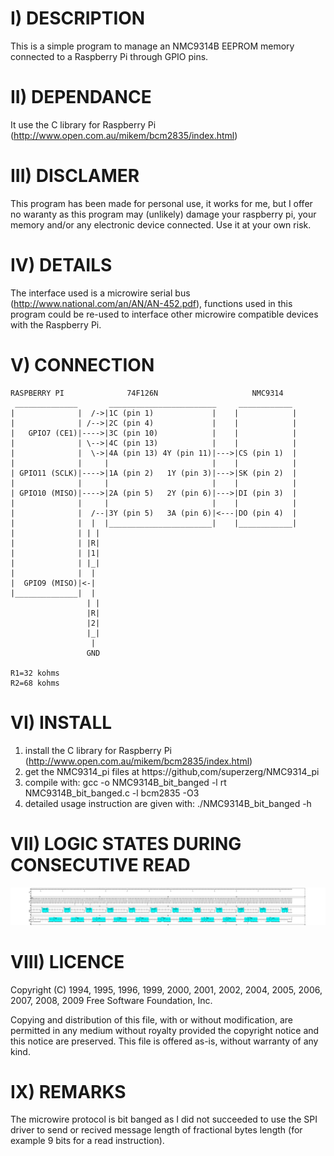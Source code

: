 I) DESCRIPTION
==============
This is a simple program to manage an NMC9314B EEPROM memory connected to a Raspberry Pi through GPIO pins.

II) DEPENDANCE
==============
It use the C library for Raspberry Pi (http://www.open.com.au/mikem/bcm2835/index.html)

III) DISCLAMER
===============
This program has been made for personal use, it works for me, but I offer no waranty as this program may (unlikely) damage your raspberry pi, your memory and/or any electronic device connected. Use it at your own risk.

IV) DETAILS
===============
The interface used is a microwire serial bus (http://www.national.com/an/AN/AN-452.pdf), functions used in this program could be re-used to interface other microwire compatible devices with the Raspberry Pi.

V) CONNECTION
===============
	RASPBERRY PI              74F126N                     NMC9314
	 ______________       ________________________     ____________
	|              |  /->|1C (pin 1)             |    |            |
	|              | /-->|2C (pin 4)             |    |            |
	|   GPIO7 (CE1)|---->|3C (pin 10)            |    |            |
	|              | \-->|4C (pin 13)            |    |            |
	|              |  \->|4A (pin 13) 4Y (pin 11)|--->|CS (pin 1)  |
	|              |     |                       |    |            |
	| GPIO11 (SCLK)|---->|1A (pin 2)   1Y (pin 3)|--->|SK (pin 2)  |
	|              |     |                       |    |            |
	| GPIO10 (MISO)|---->|2A (pin 5)   2Y (pin 6)|--->|DI (pin 3)  |
	|              |     |                       |    |            |
	|              |  /--|3Y (pin 5)   3A (pin 6)|<---|DO (pin 4)  |
	|              |  |  |_______________________|    |____________|
	|              | | | 
	|              | |R|
	|              | |1|
	|              | |_|
	|              |  | 
	|  GPIO9 (MISO)|<-|
	|______________|  |
	                 | |
	                 |R|
	                 |2|
	                 |_|
	                  |
	                 GND 

	R1=32 kohms
	R2=68 kohms

VI) INSTALL
===============
1. install the C library for Raspberry Pi (http://www.open.com.au/mikem/bcm2835/index.html)
2. get the NMC9314_pi files at https://github,com/superzerg/NMC9314_pi
3. compile with:
	gcc -o NMC9314B_bit_banged -l rt NMC9314B_bit_banged.c -l bcm2835 -O3
4. detailed usage instruction are given with: 
	./NMC9314B_bit_banged -h

VII) LOGIC STATES DURING CONSECUTIVE READ 
==========
![logic states](read.png)

VIII) LICENCE
===============
Copyright (C) 1994, 1995, 1996, 1999, 2000, 2001, 2002, 2004, 2005,
2006, 2007, 2008, 2009 Free Software Foundation, Inc.

   Copying and distribution of this file, with or without modification,
are permitted in any medium without royalty provided the copyright
notice and this notice are preserved.  This file is offered as-is,
without warranty of any kind.

IX) REMARKS
===============
The microwire protocol is bit banged as I did not succeeded to use the SPI driver to send or recived message length of fractional bytes length (for example 9 bits for a read instruction).

